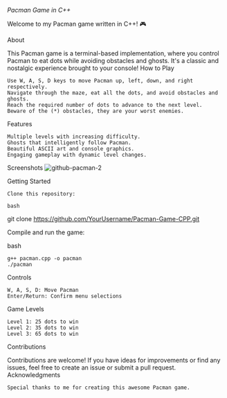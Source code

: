 *Pacman Game in C++*

Welcome to my Pacman game written in C++! 🎮

About

This Pacman game is a terminal-based implementation, where you control Pacman to eat dots while avoiding obstacles and ghosts. It's a classic and nostalgic experience brought to your console!
How to Play

    Use W, A, S, D keys to move Pacman up, left, down, and right respectively.
    Navigate through the maze, eat all the dots, and avoid obstacles and ghosts.
    Reach the required number of dots to advance to the next level.
    Beware of the (*) obstacles, they are your worst enemies.

Features

    Multiple levels with increasing difficulty.
    Ghosts that intelligently follow Pacman.
    Beautiful ASCII art and console graphics.
    Engaging gameplay with dynamic level changes.

Screenshots
 ![github-pacman-2](https://github.com/AsadShayan/PACMAN-GAME-CPP/assets/153836414/2ffe35dc-d75b-4b53-ade3-f7da3e64553e)

Getting Started

    Clone this repository:

    bash

git clone https://github.com/YourUsername/Pacman-Game-CPP.git

Compile and run the game:

bash

    g++ pacman.cpp -o pacman
    ./pacman

Controls

    W, A, S, D: Move Pacman
    Enter/Return: Confirm menu selections

Game Levels

    Level 1: 25 dots to win
    Level 2: 35 dots to win
    Level 3: 65 dots to win

Contributions

Contributions are welcome! If you have ideas for improvements or find any issues, feel free to create an issue or submit a pull request.
Acknowledgments

    Special thanks to me for creating this awesome Pacman game.

